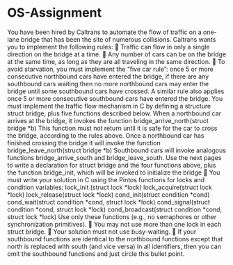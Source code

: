 # OS-Assignment
You have been hired by Caltrans to automate the flow of traffic on a one-lane bridge that has 
been the site of numerous collisions. Caltrans wants you to implement the following rules:
 Traffic can flow in only a single direction on the bridge at a time.
 Any number of cars can be on the bridge at the same time, as long as they are all traveling in
the same direction.
 To avoid starvation, you must implement the “five car rule”: once 5 or more consecutive
northbound cars have entered the bridge, if there are any southbound cars waiting then no
more northbound cars may enter the bridge until some southbound cars have crossed. A
similar rule also applies once 5 or more consecutive southbound cars have entered the bridge.
You must implement the traffic flow mechanism in C by defining a structure struct bridge,
plus five functions described below.
When a northbound car arrives at the bridge, it invokes the function
 bridge_arrive_north(struct bridge *b)
This function must not return until it is safe for the car to cross the bridge, according to the rules
above. Once a northbound car has finished crossing the bridge it will invoke the function
 bridge_leave_north(struct bridge *b)
Southbound cars will invoke analogous functions bridge_arrive_south and
bridge_leave_south.
Use the next pages to write a declaration for struct bridge and the four functions above, plus
the function bridge_init, which will be invoked to initialize the bridge
 You must write your solution in C using the Pintos functions for locks and condition
variables:
 lock_init (struct lock *lock)
 lock_acquire(struct lock *lock)
 lock_release(struct lock *lock)
 cond_init(struct condition *cond)
 cond_wait(struct condition *cond, struct lock *lock)
 cond_signal(struct condition *cond, struct lock *lock)
 cond_broadcast(struct condition *cond, struct lock *lock)
Use only these functions (e.g., no semaphores or other synchronization primitives).
 You may not use more than one lock in each struct bridge.
 Your solution must not use busy-waiting.
 If your southbound functions are identical to the northbound functions except that north is
replaced with south (and vice versa) in all identifiers, then you can omit the southbound
functions and just circle this bullet point.
